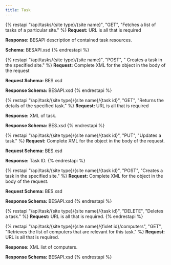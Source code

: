 ```yaml
---
title: Task
---
```


{% restapi "/api/tasks/{site type}/{site name}", "GET", "Fetches a list of tasks of a particular site." %}
**Request:** URL is all that is required

**Response:** BESAPI description of contained task resources.

**Schema:** BESAPI.xsd
{% endrestapi %}

{% restapi "/api/tasks/{site type}/{site name}", "POST", " Creates a task in the specified site." %}
**Request:** Complete XML for the object in the body of the request

**Request Schema:** BES.xsd

**Response Schema:** BESAPI.xsd
{% endrestapi %}

{% restapi "/api/task/{site type}/{site name}/{task id}", "GET", "Returns the details of the specified task." %}
**Request:** URL is all that is required

**Response:** XML of task. 

**Response Schema:** BES.xsd
{% endrestapi %}

{% restapi "/api/task/{site type}/{site name}/{task id}", "PUT", "Updates a task." %}
**Request:** Complete XML for the object in the body of the request.

**Request Schema:** BES.xsd

**Response:** Task ID.
{% endrestapi %}

{% restapi "/api/task/{site type}/{site name}/{task id}", "POST", "Creates a task in the specified site." %}
**Request:** Complete XML for the object in the body of the request.

**Request Schema:** BES.xsd

**Response Schema:** BESAPI.xsd
{% endrestapi %}

{% restapi "/api/task/{site type}/{site name}/{task id}", "DELETE", "Deletes a task." %}
**Request:** URL is all that is required.
{% endrestapi %}

{% restapi "/api/task/{site type}/{site name}/{fixlet id}/computers", "GET", "Retrieves the list of computers that are relevant for this task." %}
**Request:** URL is all that is required. 

**Response:** XML list of computers.

**Response Schema:** BESAPI.xsd
{% endrestapi %}
